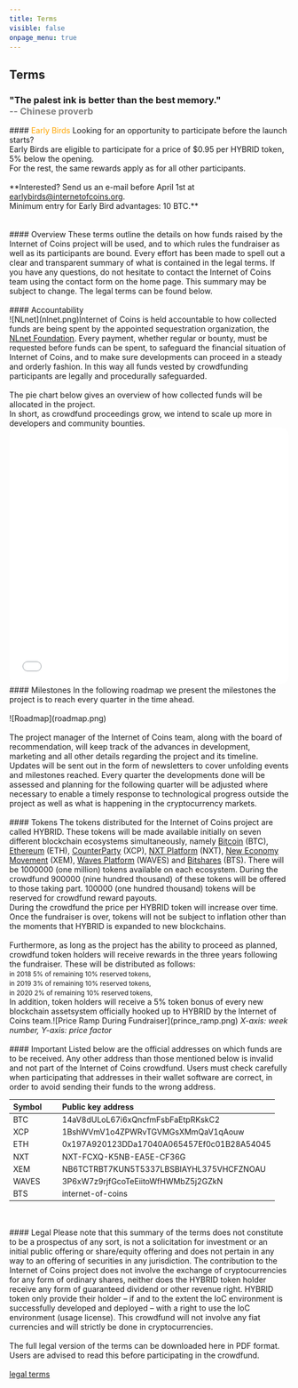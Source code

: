 ```yaml
---
title: Terms
visible: false
onpage_menu: true
---
```


## Terms
<h3>"The palest ink is better than the best memory."<br><span style="color:gray;"> -- Chinese proverb</span></h3>
#### <span style="color: orange;">Early Birds</span>
Looking for an opportunity to participate before the launch starts?<br>Early Birds are eligible to participate for a price of $0.95 per HYBRID token, 5% below the opening.<br>For the rest, the same rewards apply as for all other participants.
<br><br>**Interested? Send us an e-mail before April 1st at <a href="mailto:earlybirds@internetofcoins.org">earlybirds@internetofcoins.org</a>.<br /> Minimum entry for Early Bird advantages: 10 BTC.**
<br><br><br>
#### Overview
These terms outline the details on how funds raised by the Internet of Coins project will be used, and to which rules the fundraiser as well as its participants are bound. Every effort has been made to spell out a clear and transparent summary of what is contained in the legal terms. If you have any questions, do not hesitate to contact the Internet of Coins team using the contact form on the home page. This summary may be subject to change. The legal terms can be found below.
<br><br>
#### Accountability
<span class="column-left" style="width: 200px;"><br>![NLnet](nlnet.png)</span><span class="column-right">Internet of Coins is held accountable to how collected funds are being spent by the appointed sequestration organization, the <a href="https://nlnet.nl">NLnet Foundation</a>. Every payment, whether regular or bounty, must be requested before funds can be spent, to safeguard the financial situation of Internet of Coins, and to make sure developments can proceed in a steady and orderly fashion. In this way all funds vested by crowdfunding participants are legally and procedurally safeguarded.</span>
<br><br>
The pie chart below gives an overview of how collected funds will be allocated in the project.<br />
In short, as crowdfund proceedings grow, we intend to scale up more in developers and community bounties.<br />
<iframe src="/piechart/index.html" frameborder="0" style="width: 100%; height: 460px; border: 0px solid #CCC; border-radius: 12px;">You need a frames capable browser to access the pie chart detailing funding round spending.</iframe>
#### Milestones
In the following roadmap we present the milestones the project is to reach every quarter in the time ahead.
<br><br>
![Roadmap](roadmap.png)
<br><br>
The project manager of the Internet of Coins team, along with the board of recommendation, will keep track of the advances in development, marketing and all other details regarding the project and its timeline. Updates will be sent out in the form of newsletters to cover unfolding events and milestones reached. Every quarter the developments done will be assessed and planning for the following quarter will be adjusted where necessary to enable a timely response to technological progress outside the project as well as what is happening in the cryptocurrency markets. 
<br><br>
#### Tokens
The tokens distributed for the Internet of Coins project are called HYBRID. These tokens will be made available initially on seven different blockchain ecosystems simultaneously, namely <a href="https://bitcoin.com">Bitcoin</a> (BTC), <a href="https://ethereum.org">Ethereum</a> (ETH), <a href="https://counterparty.io">CounterParty</a> (XCP), <a href="http://nxt.org/">NXT Platform</a> (NXT), <a href="https://www.nem.io/">New Economy Movement</a> (XEM), <a href="https://wavesplatform.com/">Waves Platform</a> (WAVES) and <a href="https://bitshares.org/">Bitshares</a> (BTS).
There will be 1000000 (one million) tokens available on each ecosystem. During the crowdfund 900000 (nine hundred thousand) of these tokens will be offered to those taking part. 100000 (one hundred thousand) tokens will be reserved for crowdfund reward payouts.
<span class="column-left"><br>During the crowdfund the price per HYBRID token will increase over time. Once the fundraiser is over, tokens will not be subject to inflation other than the moments that HYBRID is expanded to new blockchains.<br><br>Furthermore, as long as the project has the ability to proceed as planned, crowdfund token holders will receive rewards in the three years following the fundraiser. These will be distributed as follows:<small><br>
in 2018 5% of remaining 10% reserved tokens,<br>
in 2019 3% of remaining 10% reserved tokens,<br>
in 2020 2% of remaining 10% reserved tokens,<br></small>
In addition, token holders will receive a 5% token bonus of every new blockchain assetsystem officially hooked up to HYBRID by the Internet of Coins team.</span><span class="column-right">![Price Ramp During Fundraiser](prince_ramp.png)
<em>X-axis: week number, Y-axis: price factor</em></span>
<br><br>
#### Important
Listed below are the official addresses on which funds are to be received. Any other address than those mentioned below is invalid and not part of the Internet of Coins crowdfund. Users must check carefully when participating that addresses in their wallet software are correct, in order to avoid sending their funds to the wrong address.
<br>
<center><table style="text-align: left;">
<thead><tr><th>Symbol &nbsp;&nbsp;&nbsp;&nbsp;&nbsp;</th><th>Public key address</th></tr></thead>
<tbody>
<tr><td>BTC</td><td>14aV8dULoL67i6xQncfmFsbFaEtpRKskC2</td></tr>
<tr><td>XCP</td><td>1BshWVmV1o4ZPWRvTGVMGsXMmQaV1qAouw</td></tr>
<tr><td>ETH</td><td>0x197A920123DDa17040A065457Ef0c01B28A54045</td></tr>
<tr><td>NXT</td><td>NXT-FCXQ-K5NB-EA5E-CF36G</td></tr>
<tr><td>XEM</td><td>NB6TCTRBT7KUN5T5337LBSBIAYHL375VHCFZNOAU</td></tr>
<tr><td>WAVES</td><td>3P6xW7z9rjfGcoTeEiitoWfHWMbZ5j2GZkN</td></tr>
<tr><td>BTS</td><td>internet-of-coins</td></tr>
</tbody></table></center>
<br><br>
#### Legal
Please note that this summary of the terms does not constitute to be a prospectus of any sort, is not a solicitation for investment or an initial public offering or share/equity offering and does not pertain in any way to an offering of securities in any jurisdiction.
The contribution to the Internet of Coins project does not involve the exchange of cryptocurrencies for any form of ordinary shares, neither does the HYBRID token holder receive any form of guaranteed dividend or other revenue right. HYBRID token only provide their holder – if and to the extent the IoC environment is successfully developed and deployed – with a right to use the IoC environment (usage license).
This crowdfund will not involve any fiat currencies and will strictly be done in cryptocurrencies.
<br><br>
The full legal version of the terms can be downloaded here in PDF format. Users are advised to read this before participating in the crowdfund.<br><br>
<a class="page-scroll btn btn-xl" href="/IoC_crowdfund_terms.pdf" target="_blank">legal terms</a>
<br><br>
